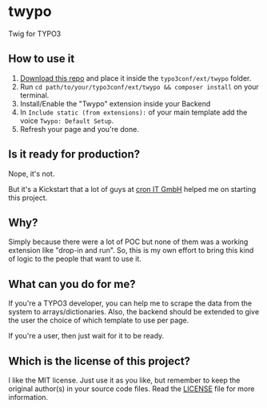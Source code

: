 twypo
=====

Twig for TYPO3

## How to use it
1. [Download this repo](https://github.com/julianxhokaxhiu/twypo/archive/master.zip) and place it inside the `typo3conf/ext/twypo` folder.
2. Run `cd path/to/your/typo3conf/ext/twypo && composer install` on your terminal.
3. Install/Enable the "Twypo" extension inside your Backend
4. In `Include static (from extensions):` of your main template add the voice `Twypo: Default Setup`.
5. Refresh your page and you're done.

## Is it ready for production?
Nope, it's not.

But it's a Kickstart that a lot of guys at [cron IT GmbH](http://www.cron.eu) helped me on starting this project.

## Why?
Simply because there were a lot of POC but none of them was a working extension like "drop-in and run". So, this is my own effort to bring this kind of logic to the people that want to use it.

## What can you do for me?
If you're a TYPO3 developer, you can help me to scrape the data from the system to arrays/dictionaries. Also, the backend should be extended to give the user the choice of which template to use per page.

If you're a user, then just wait for it to be ready.

## Which is the license of this project?
I like the MIT license. Just use it as you like, but remember to keep the original author(s) in your source code files. Read the [LICENSE](https://github.com/julianxhokaxhiu/twypo/blob/master/LICENSE) file for more information.